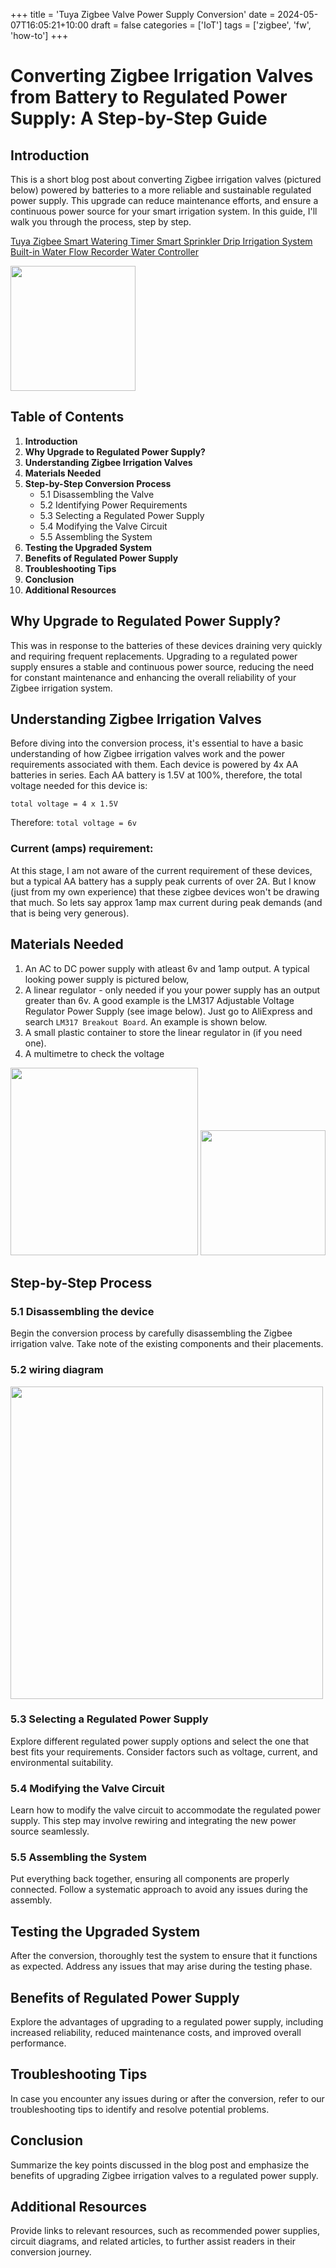 +++
title = 'Tuya Zigbee Valve Power Supply Conversion'
date = 2024-05-07T16:05:21+10:00
draft = false
categories = ['IoT']
tags = ['zigbee', 'fw', 'how-to']
+++

# Converting Zigbee Irrigation Valves from Battery to Regulated Power Supply: A Step-by-Step Guide

## Introduction
This is a short blog post about converting Zigbee irrigation valves (pictured below) powered by batteries to a more reliable and sustainable regulated power supply. This upgrade can reduce maintenance efforts, and ensure a continuous power source for your smart irrigation system. In this guide, I'll walk you through the process, step by step.

[Tuya Zigbee Smart Watering Timer Smart Sprinkler Drip Irrigation System Built-in Water Flow Recorder Water Controller](https://www.aliexpress.com/item/1005005196816776.html?spm=a2g0o.order_list.order_list_main.40.14971802Z6sJ8Y)

<img src="https://github.com/lennon101/blogs/assets/1709944/359a96d9-2ffc-48d4-a4be-6a1f232272ed" width="200">


## Table of Contents
1. **Introduction**
2. **Why Upgrade to Regulated Power Supply?**
3. **Understanding Zigbee Irrigation Valves**
4. **Materials Needed**
5. **Step-by-Step Conversion Process**
    - 5.1 Disassembling the Valve
    - 5.2 Identifying Power Requirements
    - 5.3 Selecting a Regulated Power Supply
    - 5.4 Modifying the Valve Circuit
    - 5.5 Assembling the System
6. **Testing the Upgraded System**
7. **Benefits of Regulated Power Supply**
8. **Troubleshooting Tips**
9. **Conclusion**
10. **Additional Resources**

## Why Upgrade to Regulated Power Supply?
This was in response to the batteries of these devices draining very quickly and requiring frequent replacements. Upgrading to a regulated power supply ensures a stable and continuous power source, reducing the need for constant maintenance and enhancing the overall reliability of your Zigbee irrigation system.

## Understanding Zigbee Irrigation Valves
Before diving into the conversion process, it's essential to have a basic understanding of how Zigbee irrigation valves work and the power requirements associated with them. 
Each device is powered by 4x AA batteries in series. Each AA battery is 1.5V at 100%, therefore, the total voltage needed for this device is:

`total voltage = 4 x 1.5V` 

Therefore: 
`total voltage = 6v` 

### Current (amps) requirement: 
At this stage, I am not aware of the current requirement of these devices, but a typical AA battery has a supply peak currents of over 2A. But I know (just from my own experience) that these zigbee devices won't be drawing that much. So lets say approx 1amp max current during peak demands (and that is being very generous). 

## Materials Needed
1. An AC to DC power supply with atleast 6v and 1amp output. A typical looking power supply is pictured below,
2. A linear regulator - only needed if you your power supply has an output greater than 6v. A good example is the LM317 Adjustable Voltage Regulator Power Supply (see image below). Just go to AliExpress and search `LM317 Breakout Board`. An example is shown below. 
3. A small plastic container to store the linear regulator in (if you need one). 
4. A multimetre to check the voltage 

<img src="https://github.com/lennon101/blogs/assets/1709944/98392c22-187b-40c4-8111-9f88e4b1f851" width="300">

<img src="https://github.com/lennon101/blogs/assets/1709944/cb2020f6-52a5-416d-a75a-bd8d5d5f5ef8" width="200">



## Step-by-Step Process

### 5.1 Disassembling the device
Begin the conversion process by carefully disassembling the Zigbee irrigation valve. Take note of the existing components and their placements.

### 5.2 wiring diagram
<img src= "https://github.com/lennon101/blogs/assets/1709944/d3f62dcc-7176-4edd-811e-4bba564ccdfe" width="500">


### 5.3 Selecting a Regulated Power Supply
Explore different regulated power supply options and select the one that best fits your requirements. Consider factors such as voltage, current, and environmental suitability.

### 5.4 Modifying the Valve Circuit
Learn how to modify the valve circuit to accommodate the regulated power supply. This step may involve rewiring and integrating the new power source seamlessly.

### 5.5 Assembling the System
Put everything back together, ensuring all components are properly connected. Follow a systematic approach to avoid any issues during the assembly.

## Testing the Upgraded System
After the conversion, thoroughly test the system to ensure that it functions as expected. Address any issues that may arise during the testing phase.

## Benefits of Regulated Power Supply
Explore the advantages of upgrading to a regulated power supply, including increased reliability, reduced maintenance costs, and improved overall performance.

## Troubleshooting Tips
In case you encounter any issues during or after the conversion, refer to our troubleshooting tips to identify and resolve potential problems.

## Conclusion
Summarize the key points discussed in the blog post and emphasize the benefits of upgrading Zigbee irrigation valves to a regulated power supply.

## Additional Resources
Provide links to relevant resources, such as recommended power supplies, circuit diagrams, and related articles, to further assist readers in their conversion journey.
